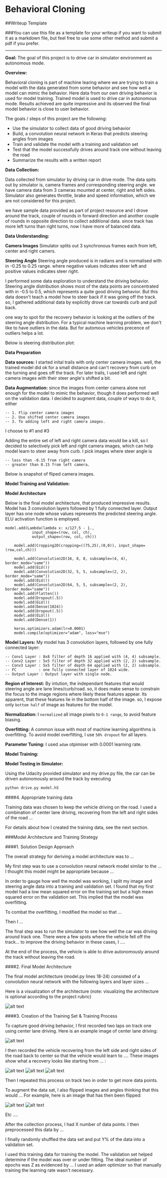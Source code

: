 # **Behavioral Cloning** 

##Writeup Template

###You can use this file as a template for your writeup if you want to submit it as a markdown file, but feel free to use some other method and submit a pdf if you prefer.

---

**Goal:**
The goal of this project is to drive car in simulator environment as autonomous mode.


[//]: # (Image References)

[image1]: ./examples/placeholder.png "Model Visualization"
[image2]: ./examples/placeholder.png "Grayscaling"
[image3]: ./examples/placeholder_small.png "Recovery Image"
[image4]: ./examples/placeholder_small.png "Recovery Image"
[image5]: ./examples/placeholder_small.png "Recovery Image"
[image6]: ./examples/placeholder_small.png "Normal Image"
[image7]: ./examples/placeholder_small.png "Flipped Image"



**Overview:**

Behavioral cloning is part of machine learing where we are trying to train a model with the data generated
from some behavior and see how well a model can mimic the behavior. Here data from our own driving 
behavior is used for model training. Trained model is used to drive car in autonomous mode. Results achieved
are quite impressive and its observed the final model behavior is close to user behavior.

The goals / steps of this project are the following:
* Use the simulator to collect data of good driving behavior
* Build, a convolution neural network in Keras that predicts steering angles from images
* Train and validate the model with a training and validation set
* Test that the model successfully drives around track one without leaving the road
* Summarize the results with a written report




**Data Collection:**

Data collected from simulator by driving car in drive mode. The data spits out by simulator is, camera
frames and corresponding steering angle. we have camera data from 3 cameras mounted at center, right and
left sides. Simulator also generates throttle, brake and speed information, which we are not considered for
this project.

we have sample data provided as part of project resource and I drove around the track, couple of rounds 
in forward direction and another couple of rounds in opposite direction to collect additional data. since track 
has more left turns than right turns, now I have more of balanced data.


**Data Understanding:**

**Camera Images**
Simulator splits out 3 synchronous frames each from left, center and right camers.

**Steering Angle**
Steering angle produced is in radians and is normalised with in  -0.25 to 0.25 range. where negative values
indicates steer left and positive values indicates steer right.

I performed some data exploration to understand the driving behavior. Steering angle distribution shows most 
of the data points are concentrated with in -0.5 to 0.5, which represents a quite good driving behavior.
But this data doesn't teach a model how to steer back if it was going off the track. so, I gathered additional
data by explicitly drove car towards curb and pull back.

one way to spot for the recovery behavior is looking at the outliers of the steering angle distribution. For a 
typical machine learning problem, we don't like to have outliers in the data. But for automous vehicles 
precence of outliers helps a lot.

Below is steering distribution plot:


**Data Preparation**

**Data sources:**
I started inital trails with only center camera images. well, the trained model did ok for a small distance
and can't recovery from curb on the turning and goes off the track. For later trails, I used left and right 
camera images with their steer angle's shifted a bit. 


**Data Augmentation:**
since the images from center camera alone not enough for the model to mimic the behavior, though it does performed
well on the validation data. I decided to augment data, couple of ways to do it, either 

    -- 1. Flip center camera images
    -- 2. Use shifted center camera images
    -- 3. To adding left and right camera images. 

I choose to #1 and #3

Adding the entire set of left and right camera data would be a kill, so I decided to selectively pick left and right
camera images, which can help model learn to steer away from curb. I pick images where steer angle is 
    
    -- less than -0.15 from right camera
    -- greater than 0.15 from left camera.

Below is snapshot of fliped camera images.


**Model Training and Validation:**

**Model Architecture**

Below is the final model architecture, that produced impressive results.
Model has 3 convolution layers followed by 1 fully connected layer.
Output layer has one node whose values represents the predicted steering angle.
ELU activation function is employed.

```
model.add(Lambda(lambda x: x/127.5 - 1.,
            input_shape=(row, col, ch),
            output_shape=(row, col, ch)))
    
    model.add(Cropping2D(cropping=((75,25),(0,0)), input_shape=(row,col,ch)))
    
    model.add(Convolution2D(16, 8, 8, subsample=(4, 4), border_mode="same"))
    model.add(ELU())
    model.add(Convolution2D(32, 5, 5, subsample=(2, 2), border_mode="same"))
    model.add(ELU())
    model.add(Convolution2D(64, 5, 5, subsample=(2, 2), border_mode="same"))
    model.add(Flatten())
    model.add(Dropout(.5))
    model.add(ELU())
    model.add(Dense(1024))
    model.add(Dropout(.5))
    model.add(ELU())
    model.add(Dense(1))

    keras.optimizers.adam(lr=0.0001)
    model.compile(optimizer="adam", loss="mse")
```

**Model Layers:**
My model has 3 convolution layers, followed by one fully connected layer:

    -- Conv1 Layer : 8x8 filter of depth 16 applied with (4, 4) subsample.
    -- Conv2 Layer : 5x5 filter of depth 32 applied with (2, 2) subsample. 
    -- Conv3 Layer : 5x5 filter of depth 64 applied with (2, 2) subsample.
    -- FC          : one fully connected layer of 1024 wide.
    -- Output Layer : Output layer with single node.


**Region of Interest:**
By intution, the independant features that would steering angle are lane lines/curb/road. so, it does make 
sense to constrain the focus to the image regions where likely these features appear. Its apparent, that
these features lie in the bottom half of the image. so, I expose only `bottom half` of image as features for 
the model.

**Normalization:**
I `normalized` all image pixels to `0-1 range`, to avoid feature biasing.

**Overfitting:**
A common issue with most of machine learning algorithms is overfitting. To avoid model overfitting, I use
`50% dropout` for all layers.

**Parameter Tuning:**
I used `adam` otpimiser with 0.0001 learning rate.

**Model Training:**


**Model Testing in Simulator:**

Using the Udacity provided simulator and my drive.py file, the car can be driven autonomously around the track by executing 
```sh
python drive.py model.h5
```




####4. Appropriate training data

Training data was chosen to keep the vehicle driving on the road. I used a combination of center lane driving, recovering from the left and right sides of the road ... 

For details about how I created the training data, see the next section. 

###Model Architecture and Training Strategy

####1. Solution Design Approach

The overall strategy for deriving a model architecture was to ...

My first step was to use a convolution neural network model similar to the ... I thought this model might be appropriate because ...

In order to gauge how well the model was working, I split my image and steering angle data into a training and validation set. I found that my first model had a low mean squared error on the training set but a high mean squared error on the validation set. This implied that the model was overfitting. 

To combat the overfitting, I modified the model so that ...

Then I ... 

The final step was to run the simulator to see how well the car was driving around track one. There were a few spots where the vehicle fell off the track... to improve the driving behavior in these cases, I ....

At the end of the process, the vehicle is able to drive autonomously around the track without leaving the road.

####2. Final Model Architecture

The final model architecture (model.py lines 18-24) consisted of a convolution neural network with the following layers and layer sizes ...

Here is a visualization of the architecture (note: visualizing the architecture is optional according to the project rubric)

![alt text][image1]

####3. Creation of the Training Set & Training Process

To capture good driving behavior, I first recorded two laps on track one using center lane driving. Here is an example image of center lane driving:

![alt text][image2]

I then recorded the vehicle recovering from the left side and right sides of the road back to center so that the vehicle would learn to .... These images show what a recovery looks like starting from ... :

![alt text][image3]
![alt text][image4]
![alt text][image5]

Then I repeated this process on track two in order to get more data points.

To augment the data sat, I also flipped images and angles thinking that this would ... For example, here is an image that has then been flipped:

![alt text][image6]
![alt text][image7]

Etc ....

After the collection process, I had X number of data points. I then preprocessed this data by ...


I finally randomly shuffled the data set and put Y% of the data into a validation set. 

I used this training data for training the model. The validation set helped determine if the model was over or under fitting. The ideal number of epochs was Z as evidenced by ... I used an adam optimizer so that manually training the learning rate wasn't necessary.
